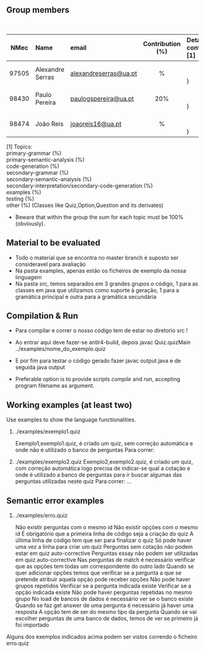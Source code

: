 ## Group members
&nbsp;

| NMec | Name | email | Contribution (%) | Detailed contribution [1]
|:-:|:--|:--|:-:|:--|
| 97505 | Alexandre Serras | alexandreserras@ua.pt | %   | <br><br>)|
| 98430 | Paulo Pereira    | paulogspereira@ua.pt  | 20% | <br><br>)|
| 98474 | João Reis        | joaoreis16@ua.pt  | % | <br><br>)|

[1] Topics:<br>
   primary-grammar (%)<br>primary-semantic-analysis (%)<br>code-generation (%)<br>secondary-grammar (%)<br>secondary-semantic-analysis (%)<br>secondary-interpretation/secondary-code-generation (%)<br>examples (%)<br>testing (%)<br>other (%) (Classes like Quiz,Option,Question and its derivates)

- Beware that within the group the sum for each topic must be 100% (obviously).

## Material to be evaluated
- Todo o material que se encontra no master branch é suposto ser consideravel para avaliação
- Na pasta examples, apenas estão os ficheiros de exemplo da nossa linguagem
- Na pasta src, temos separados em 3 grandes grupos o código, 1 para as classes em java que 
utilizamos como suporte à geração, 1 para a gramática principal e outra para a gramática secundária

## Compilation & Run

- Para compilar e correr o nosso código tem de estar no diretorio src !
- Ao entrar aqui deve fazer-se antlr4-build, depois javac Quiz.quizMain ../examples/nome_do_exemplo.quiz
- E por fim para testar o código gerado fazer javac output.java e de seguida java output

- Preferable option is to provide scripts *compile* and *run*, accepting program filename as argument.

## Working examples (at least two)

Use examples to show the language functionalities.

1. ./examples/exemplo1.quiz

    Exemplo1,exemplo1.quiz, é criado um quiz, sem correção automática e onde não é utilizado o banco de perguntas
    Para correr:
         

2. ./examples/exemplo2.quiz
     Exemplo2,exemplo2.quiz, é criado um quiz, com correção automática logo precisa de indicar-se qual a cotação
     e onde  é utilizado a banco de perguntas para ir buscar algumas das perguntas utilizadas neste quiz
       Para correr:
...

## Semantic error examples

1. ./examples/erro.quiz

      Não existir perguntas com o mesmo id
      Não existir opções com o mesmo id
      É obrigatório que a primeira linha de código seja a criação do quiz
      A última linha de código tem que ser para finalizar o quiz
      Só pode haver uma vez a linha para criar um quiz
      Perguntas sem cotação não podem estar em quiz auto-corrective
      Perguntas essay não podem ser utilizadas em quiz auto-corrective
      Nas perguntas de match é necessário verificar que as opções tem todas um correspondente do outro lado
      Quando se quer adicionar opções temos que verificar se a pergunta a que se pretende atribuir aquela opção pode receber opções
      Não pode haver grupos repetidos
      Verificar se a pergunta indicada  existe
      Verificar se a opção indicada existe
      Não pode haver perguntas repetidas no mesmo grupo
      No load de bancos de dados é necessário ver se o banco existe
      Quando se faz get answer de uma pergunta é necessário já haver uma resposta
      A opção tem de ser do mesmo tipo da pergunta
      Quando se vai escolher perguntas de uma banco de dados, temos de ver se primeiro já foi importado
      
 Alguns dos  exemplos indicados acima podem ser vistos correndo o ficheiro erro.quiz


